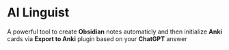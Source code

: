 # AI Linguist

A powerful tool to create **Obsidian** notes automaticly and then initialize **Anki** 
cards via **Export to Anki** plugin based on your **ChatGPT** answer